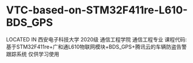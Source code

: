 # VTC-based-on-STM32F411re-L610-BDS_GPS
LOCATED IN 西安电子科技大学 2020级 通信工程学院 通信工程专业 
课程代码:
基于STM32F411re+广和通L610物联网模块+BDS_GPS+腾讯云的车辆防盗告警跟踪系统
仅供学习使用
